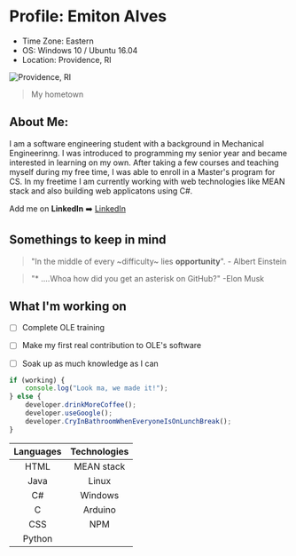 # Profile: Emiton Alves  
* Time Zone: Eastern 
* OS: Windows 10 / Ubuntu 16.04
* Location: Providence, RI

![Providence, RI](https://c.o0bg.com/rf/image_960w/Boston/2011-2020/2016/05/17/BostonGlobe.com/Travel/Images/ProvidenceA2.jpg)
> My hometown

## About Me:
I am a software engineering student with a background in Mechanical Engineerinng. I was introduced to programming my senior year and became interested in learning on my own. After taking a few courses and teaching myself during my free time, I was able to enroll in a Master's program for CS. In my freetime I am currently working with web technologies like MEAN stack and also building web applicatons using C#.

Add me on **LinkedIn** :arrow_right: [LinkedIn](https://www.linkedin.com/in/emiton-alves-4b418672/)

## Somethings to keep in mind
> "In the middle of every ~difficulty~ lies **opportunity**". - Albert Einstein

>"\* ....Whoa how did you get an asterisk on GitHub?" -Elon Musk

## What I'm working on
- [ ] Complete OLE training
- [ ] Make my first real contribution to OLE's software
- [ ] Soak up as much knowledge as I can


```javascript
if (working) {
    console.log("Look ma, we made it!");
} else {
    developer.drinkMoreCoffee();
    developer.useGoogle();
    developer.CryInBathroomWhenEveryoneIsOnLunchBreak();
}
```

Languages | Technologies
:---------: | :------------:
HTML | MEAN stack
Java | Linux 
C# | Windows
C | Arduino
CSS | NPM
Python |
